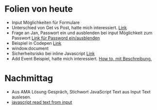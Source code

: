 # Folien von heute

- Input Möglichkeiten für Formulare
- Unterschied von Get vs Post, hatte mich interessiert. [Link](https://www.w3schools.com/tags/ref_httpmethods.asp)
- Frage an Jan, Passwort ein und ausblenden bei input Möglichkeit zum Passwort [Link  für Password ein/ausblenden](https://www.w3schools.com/howto/howto_js_toggle_password.asp)
- Beispiel in Codepen [Link](https://codepen.io/janDo-dev/pen/QWgJmrm)
- window.document
- Sicherheitsrisko bei inline Javascript [Link](https://www.hosteurope.de/blog/was-macht-inline-javascript-so-gefaehrlich/)
- Add Event Beispiel, hatte mich interessiert. [How to, mit Beschreibung.](https://www.javascript-kurs.de/javascript-addEventListener.htm)

#  Nachmittag

- Aus AMA Lösung Gespräch, Stichwort JavaScript Text aus Input Text auslesen.
- [javascript read text from input](https://stackoverflow.com/questions/11563638/how-do-i-get-the-value-of-text-input-field-using-javascript)

